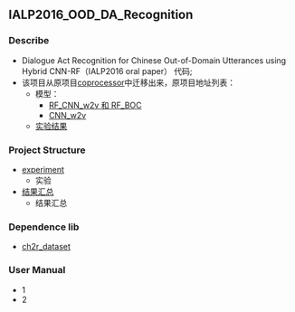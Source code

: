 ## IALP2016_OOD_DA_Recognition
### Describe
- Dialogue Act Recognition for Chinese Out-of-Domain Utterances using Hybrid CNN-RF（IALP2016 oral paper） 代码;
- 该项目从原项目[coprocessor](https://github.com/JDwangmo/coprocessor)中迁移出来，原项目地址列表：
    - 模型：
        - [RF_CNN_w2v 和 RF_BOC](https://github.com/JDwangmo/coprocessor/tree/master/bow_model/bow_WORD2VEC_oov_randomforest/IALP2016_experiment)
        - [CNN_w2v](https://github.com/JDwangmo/coprocessor/tree/master/word_embedding_model/static_w2v_padding_cnn/IALP2016_experiment)
    - [实验结果](https://github.com/JDwangmo/coprocessor/tree/master/result/IALP2016)


### Project Structure
- [experiment](https://github.com/JDwangmo/IALP2016_OOD_DA_Recognition/tree/master/experiment)
    - 实验
- [结果汇总](https://github.com/JDwangmo/IALP2016_OOD_DA_Recognition/tree/master/结果汇总)
    - 结果汇总
    
### Dependence lib
- [ch2r_dataset](https://github.com/JDwangmo/ch2r_dataset)

### User Manual
- 1 
- 2 